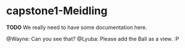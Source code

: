 # capstone1-Meidling

**TODO** We really need to have some documentation here.

@Wayne: Can you see that?
@Lyuba: Please add the Ball as a view. :P